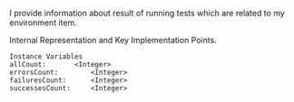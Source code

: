 I provide information about result of running tests which are related to my environment item.
 
Internal Representation and Key Implementation Points.

    Instance Variables
	allCount:		<Integer>
	errorsCount:		<Integer>
	failuresCount:		<Integer>
	successesCount:		<Integer>